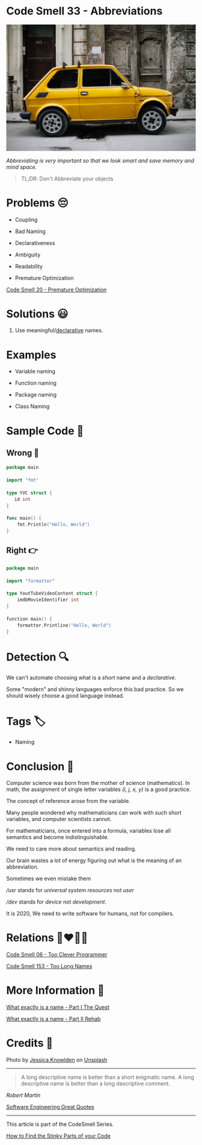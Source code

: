 # Code Smell 33 - Abbreviations

![Code Smell 33 - Abbreviations](Code%20Smell%2033%20-%20Abbreviations.jpg)

*Abbreviating is very important so that we look smart and save memory and mind space.*

> TL;DR: Don't Abbreviate your objects

# Problems 😔 

- Coupling

- Bad Naming

- Declarativeness

- Ambiguity

- Readability

- Premature Optimization

[Code Smell 20 - Premature Optimization](https://github.com/mcsee/Software-Design-Articles/tree/main/Articles/Code%20Smells/Code%20Smell%2020%20-%20Premature%20Optimization/readme.md)

# Solutions 😃

1. Use meaningful/[declarative](https://github.com/mcsee/Software-Design-Articles/tree/main/Articles/Theory/What%20exactly%20is%20a%20name%20-%20Part%20II%20Rehab/readme.md) names.

# Examples

- Variable naming

- Function naming

- Package naming

- Class Naming

# Sample Code 📖

## Wrong 🚫

<!-- [Gist Url](https://gist.github.com/mcsee/946b6391e043d6abec9a3ae5976c5d8f) -->

```go
package main

import "fmt"

type YVC struct {
   id int
}

func main() {
    fmt.Println("Hello, World")
}
```

## Right 👉

<!-- [Gist Url](https://gist.github.com/mcsee/6b5865d3a16ed5ccccd34348070d7d62) -->

```go
package main

import "formatter"

type YoutTubeVideoContent struct {
    imdbMovieIdentifier int
}

function main() {
    formatter.Printline("Hello, World")
}
```

# Detection 🔍

We can't automate choosing what is a *short* name and a *declarative*.

Some "modern" and shinny languages enforce this bad practice. So we should wisely choose a good language instead.
 
# Tags 🏷️

- Naming

# Conclusion 🏁

Computer science was born from the mother of science (mathematics). In math, the assignment of single letter variables *(i, j, x, y)* is a good practice.

The concept of reference arose from the variable.

Many people wondered why mathematicians can work with such short variables, and computer scientists cannot.

For mathematicians, once entered into a formula, variables lose all semantics and become indistinguishable.

We need to care more about semantics and reading.

Our brain wastes a lot of energy figuring out what is the meaning of an abbreviation.

Sometimes we even mistake them

*/usr* stands for *universal system resources* not *user*

*/dev* stands for *device* not *development*.

It is 2020, We need to write software for humans, not for compilers.

# Relations 👩‍❤️‍💋‍👨

[Code Smell 06 - Too Clever Programmer](https://github.com/mcsee/Software-Design-Articles/tree/main/Articles/Code%20Smells/Code%20Smell%2006%20-%20Too%20Clever%20Programmer/readme.md)

[Code Smell 153 - Too Long Names](https://github.com/mcsee/Software-Design-Articles/tree/main/Articles/Code%20Smells/Code%20Smell%20153%20-%20Too%20Long%20Names/readme.md)

# More Information 📕

[What exactly is a name - Part I The Quest](https://github.com/mcsee/Software-Design-Articles/tree/main/Articles/Theory/What%20exactly%20is%20a%20name%20-%20Part%20I%20The%20Quest/readme.md)

[What exactly is a name - Part II Rehab](https://github.com/mcsee/Software-Design-Articles/tree/main/Articles/Theory/What%20exactly%20is%20a%20name%20-%20Part%20II%20Rehab/readme.md)

# Credits 🙏

Photo by [Jessica Knowlden](https://unsplash.com/@mybibimbaplife) on [Unsplash](https://unsplash.com/s/photos/small)

* * *

> A long descriptive name is better than a short enigmatic name. A long descriptive name is better than a long descriptive comment.

_Robert Martin_

[Software Engineering Great Quotes](https://github.com/mcsee/Software-Design-Articles/tree/main/Articles/Quotes/Software%20Engineering%20Great%20Quotes/readme.md)

* * *

This article is part of the CodeSmell Series.

[How to Find the Stinky Parts of your Code](https://github.com/mcsee/Software-Design-Articles/tree/main/Articles/Code%20Smells/How%20to%20Find%20the%20Stinky%20parts%20of%20your%20Code/readme.md)